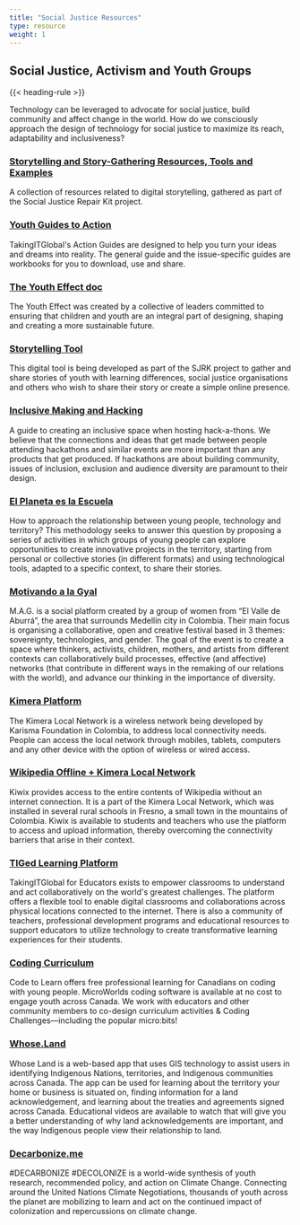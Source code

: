 ```yaml
---
title: "Social Justice Resources"
type: resource
weight: 1
---
```

## Social Justice, Activism and Youth Groups

{{< heading-rule >}}

<p class="resource-intro">Technology can be leveraged to advocate for social justice, build community and affect change in the world. How do we consciously approach the design of technology for social justice to maximize its reach, adaptability and inclusiveness?</p>

### [Storytelling and Story-Gathering Resources, Tools and Examples](https://wiki.fluidproject.org/display/fluid/Storytelling+and+Story-gathering+Resources%2C+Tools+and+Examples)

A collection of resources related to digital storytelling, gathered as part of the Social Justice Repair Kit project.

### [Youth Guides to Action](https://www.tigweb.org/action-tools/guide/)

TakingITGlobal's Action Guides are designed to help you turn your ideas and dreams into reality. The general guide and the issue-specific guides are workbooks for you to download, use and share.

### [The Youth Effect doc](https://www.scribd.com/document/44198893/The-Youth-Effect)

The Youth Effect was created by a collective of leaders committed to ensuring that children and youth are an integral part of designing, shaping and creating a more sustainable future.

### [Storytelling Tool](https://stories.floeproject.org/)

This digital tool is being developed as part of the SJRK project to gather and share stories of youth with learning differences, social justice organisations and others who wish to share their story or create a simple online presence.

### [Inclusive Making and Hacking](https://handbook.floeproject.org/InclusiveMakingAndHacking.html)
A guide to creating an inclusive space when hosting hack-a-thons. We believe that the connections and ideas that get made between people attending hackathons and similar events are more important than any products that get produced. If hackathons are about building community, issues of inclusion, exclusion and audience diversity are paramount to their design.

### [El Planeta es la Escuela](https://docs.google.com/presentation/d/1U81BBOf1tj10LX0DRM3F2Y4S5YS8lBffiuFLJPjHoaQ/edit#slide=id.g3f3188f87e_0_28)
How to approach the relationship between young people, technology and territory? This methodology seeks to answer this question by proposing a series of activities in which groups of young people can explore opportunities to create innovative projects in the territory, starting from personal or collective stories (in different formats) and using technological tools, adapted to a specific context, to share their stories.

### [Motivando a la Gyal](http://motivandoalagyal.n-esima.net/)
M.A.G. is a social platform created by a group of women from “El Valle de Aburrá”, the area that surrounds Medellín city in Colombia. Their main focus is organising a collaborative, open and creative festival based in 3 themes:  sovereignty, technologies, and gender. The goal of the event is to create a space where thinkers, activists, children, mothers, and artists from different contexts can collaboratively build processes, effective (and affective) networks (that contribute in different ways in the remaking of our relations with the world), and advance our thinking in the importance of diversity.

### [Kimera Platform](http://kimera.com/redlocal.html)
The Kimera Local Network is a wireless network being developed by Karisma Foundation in Colombia, to address local connectivity needs. People can access the local network through mobiles, tablets, computers and any other device with the option of wireless or wired access.

### [Wikipedia Offline + Kimera Local Network](https://karisma.org.co/la-red-local-kimera-como-opcion-para-utilizar-wikipedia-offline-kiwix-en-zonas-sin-acceso-a-internet/)
Kiwix provides access to the entire contents of Wikipedia without an internet connection. It is a part of the Kimera Local Network, which was installed in several rural schools in Fresno, a small town in the mountains of Colombia. Kiwix is available to students and teachers who use the platform to access and upload information, thereby overcoming the connectivity barriers that arise in their context.

### [TIGed Learning Platform](https://www.tigweb.org/tiged/about.html)
TakingITGlobal for Educators exists to empower classrooms to understand and act collaboratively on the world's greatest challenges. The platform offers a flexible tool to enable digital classrooms and collaborations across physical locations connected to the internet. There is also a community of teachers, professional development programs and educational resources to support educators to utilize technology to create transformative learning experiences for their students. 

### [Coding Curriculum](https://codetolearn.tiged.org/)
Code to Learn offers free professional learning for Canadians on coding with young people. MicroWorlds coding software is available at no cost to engage youth across Canada. We work with educators and other community members to co-design curriculum activities & Coding Challenges—including the popular micro:bits!

### [Whose.Land](https://www.whose.land/en/)
Whose Land is a web-based app that uses GIS technology to assist users in identifying Indigenous Nations, territories, and Indigenous communities across Canada. The app can be used for learning about the territory your home or business is situated on, finding information for a land acknowledgement, and learning about the treaties and agreements signed across Canada. Educational videos are available to watch that will give you a better understanding of why land acknowledgements are important, and the way Indigenous people view their relationship to land. 

### [Decarbonize.me](http://decarbonize.me/)
#DECARBONIZE #DECOLONIZE is a world-wide synthesis of youth research, recommended policy, and action on Climate Change. Connecting around the United Nations Climate Negotiations, thousands of youth across the planet are mobilizing to learn and act on the continued impact of colonization and repercussions on climate change.

